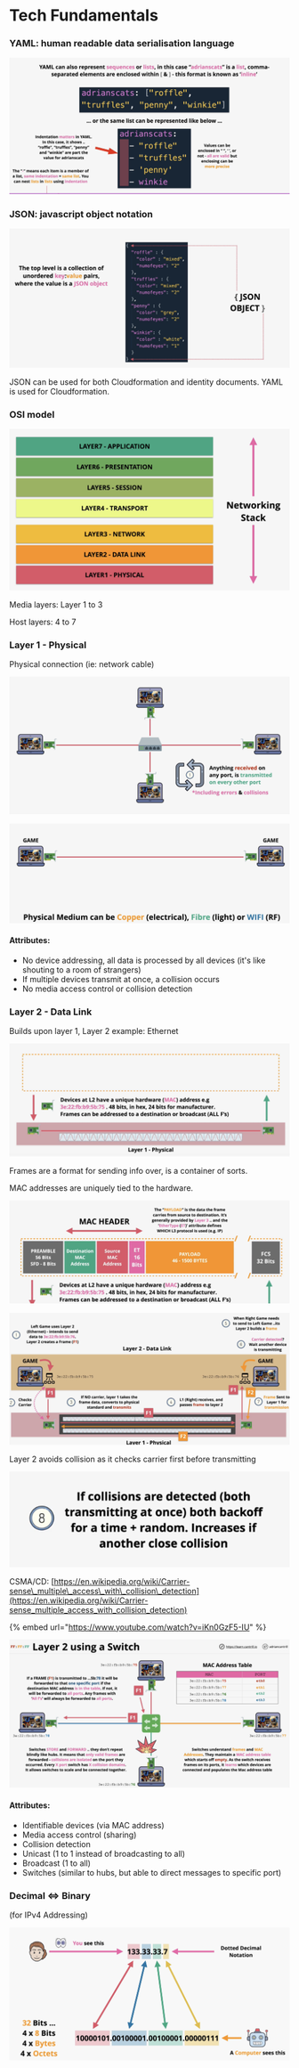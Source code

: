 # Tech Fundamentals

### YAML: human readable data serialisation language

![](../../../.gitbook/assets/screenshot-2021-06-21-at-8.38.38-pm.png)

### JSON: javascript object notation

![](../../../.gitbook/assets/screenshot-2021-06-21-at-8.43.47-pm.png)

JSON can be used for both Cloudformation and identity documents. YAML is used for Cloudformation.

### OSI model

![](../../../.gitbook/assets/screenshot-2021-06-21-at-8.47.40-pm.png)

Media layers: Layer 1 to 3

Host layers: 4 to 7

### Layer 1 - Physical

Physical connection \(ie: network cable\)

![](../../../.gitbook/assets/screenshot-2021-06-21-at-8.51.55-pm.png)

![](../../../.gitbook/assets/screenshot-2021-06-21-at-8.49.49-pm.png)

#### Attributes:

* No device addressing, all data is processed by all devices \(it's like shouting to a room of strangers\)
* If multiple devices transmit at once, a collision occurs
* No media access control or collision detection

### Layer 2 - Data Link

Builds upon layer 1, Layer 2 example: Ethernet

![](../../../.gitbook/assets/screenshot-2021-06-21-at-8.57.34-pm.png)

Frames are a format for sending info over, is a container of sorts.

MAC addresses are uniquely tied to the hardware. 

![](../../../.gitbook/assets/screenshot-2021-06-21-at-9.06.24-pm.png)

![](../../../.gitbook/assets/screenshot-2021-06-21-at-9.19.03-pm.png)

Layer 2 avoids collision as it checks carrier first before transmitting

![](../../../.gitbook/assets/screenshot-2021-06-21-at-9.21.22-pm.png)

CSMA/CD: [https://en.wikipedia.org/wiki/Carrier-sense\_multiple\_access\_with\_collision\_detection](https://en.wikipedia.org/wiki/Carrier-sense_multiple_access_with_collision_detection)

{% embed url="https://www.youtube.com/watch?v=iKn0GzF5-IU" %}

![](../../../.gitbook/assets/screenshot-2021-06-21-at-9.54.53-pm.png)

#### Attributes:

* Identifiable devices \(via MAC address\)
* Media access control \(sharing\)
* Collision detection
* Unicast \(1 to 1 instead of broadcasting to all\)
* Broadcast \(1 to all\)
* Switches \(similar to hubs, but able to direct messages to specific port\)

### Decimal &lt;=&gt; Binary

\(for IPv4 Addressing\)

![](../../../.gitbook/assets/screenshot-2021-06-21-at-9.59.29-pm.png)



